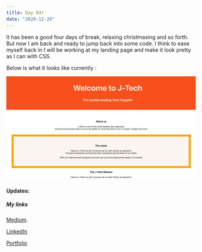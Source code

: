 ```yaml
---
title: Day 84!
date: "2020-12-28"
---
```


It has been a good four days of break, relaxing christmasing and so forth.
But now I am back and ready to jump back into some code. 
I think to ease myself back in I will be working at my landing page and make it look pretty as I can with CSS.

Below is what it looks like currently :

![landing page one](./landingpageone.png)


#### Updates:




##### My links 
[Medium](https://medium.com/@kalemajoanna).

[LinkedIn](https://www.linkedin.com/in/joanna-e-kalema-a5a5b4136/)

[Portfolio](https://joannathedeveloper.netlify.app/)



